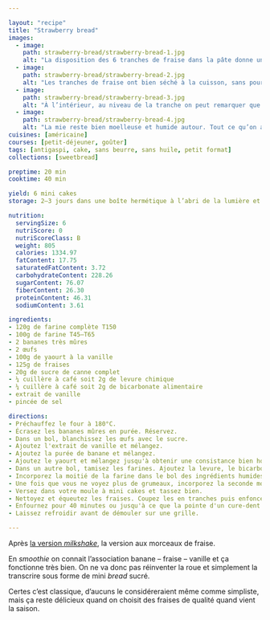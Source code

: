```yaml
---

layout: "recipe"
title: "Strawberry bread"
images:
  - image:
    path: strawberry-bread/strawberry-bread-1.jpg
    alt: "La disposition des 6 tranches de fraise dans la pâte donne un résultat très atypique."
  - image:
    path: strawberry-bread/strawberry-bread-2.jpg
    alt: "Les tranches de fraise ont bien séché à la cuisson, sans pour autant perdre toute leur eau. La pâte les entoure tout juste."
  - image:
    path: strawberry-bread/strawberry-bread-3.jpg
    alt: "À l’intérieur, au niveau de la tranche on peut remarquer que la fraise reste bien humide au cœur, on aura pas un résultat trop sec."
  - image:
    path: strawberry-bread/strawberry-bread-4.jpg
    alt: "La mie reste bien moelleuse et humide autour. Tout ce qu’on attend du banana bread aux fruits frais."
cuisines: [américaine]
courses: [petit-déjeuner, goûter]
tags: [antigaspi, cake, sans beurre, sans huile, petit format]
collections: [sweetbread]

preptime: 20 min
cooktime: 40 min

yield: 6 mini cakes
storage: 2–3 jours dans une boîte hermétique à l’abri de la lumière et de la chaleur. 5 jours au frigo. 2 mois au congélateur.

nutrition:
  servingSize: 6
  nutriScore: 0
  nutriScoreClass: B
  weight: 805
  calories: 1334.97
  fatContent: 17.75
  saturatedFatContent: 3.72
  carbohydrateContent: 228.26
  sugarContent: 76.07
  fiberContent: 26.30
  proteinContent: 46.31
  sodiumContent: 3.61

ingredients:
- 120g de farine complète T150
- 100g de farine T45–T65
- 2 bananes très mûres
- 2 œufs
- 100g de yaourt à la vanille
- 125g de fraises
- 20g de sucre de canne complet
- ¼ cuillère à café soit 2g de levure chimique
- ¼ cuillère à café soit 2g de bicarbonate alimentaire
- extrait de vanille
- pincée de sel

directions:
- Préchauffez le four à 180°C.
- Écrasez les bananes mûres en purée. Réservez.
- Dans un bol, blanchissez les œufs avec le sucre.
- Ajoutez l'extrait de vanille et mélangez. 
- Ajoutez la purée de banane et mélangez.
- Ajoutez le yaourt et mélangez jusqu'à obtenir une consistance bien homogène.
- Dans un autre bol, tamisez les farines. Ajoutez la levure, le bicarbonate et le sel. Mélangez. 
- Incorporez la moitié de la farine dans le bol des ingrédients humides à la maryse. 
- Une fois que vous ne voyez plus de grumeaux, incorporez la seconde moitié. Réservez.
- Versez dans votre moule à mini cakes et tassez bien.
- Nettoyez et équeutez les fraises. Coupez les en tranches puis enfoncez-les dans la pâte – vous pouvez aussi les enfoncer entières si elles sont suffisamment petites. 
- Enfournez pour 40 minutes ou jusqu'à ce que la pointe d'un cure-dent ressorte avec quelques flocons de pâte encore un peu humide. 
- Laissez refroidir avant de démouler sur une grille. 

---
```


Après [la version <i lang="en">milkshake</i>](strawberry-shake-bread.html), la version aux morceaux de fraise.

En <i lang="en">smoothie</i> on connait l’association banane – fraise – vanille et ça fonctionne très bien. On ne va donc pas réinventer la roue et simplement la transcrire sous forme de mini <i lang="en">bread</i> sucré.

Certes c’est classique, d’aucuns le considéreraient même comme simpliste, mais ça reste délicieux quand on choisit des fraises de qualité quand vient la saison.